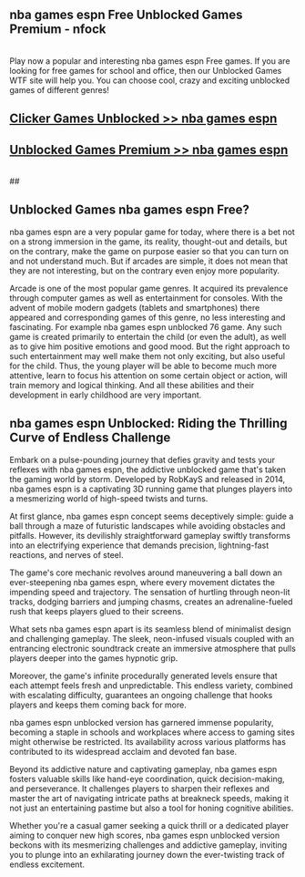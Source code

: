 ## nba games espn Free Unblocked Games Premium - nfock <br>
<br>
Play now a popular and interesting nba games espn Free games. If you are looking for free games for school and office, then our Unblocked Games WTF site will help you. You can choose cool, crazy and exciting unblocked games of different genres!


##  [Clicker Games Unblocked >> nba games espn](http://freeplayer.one?title=nba_games_espn&ref=04)

##  [Unblocked Games Premium >> nba games espn](http://freeplayer.one?title=nba_games_espn&ref=04)
  <br>
  ##



## Unblocked Games nba games espn Free?

nba games espn are a very popular game for today, where there is a bet not on a strong immersion in the game, its reality, thought-out and details, but on the contrary, make the game on purpose easier so that you can turn on and not understand much. But if arcades are simple, it does not mean that they are not interesting, but on the contrary even enjoy more popularity.

Arcade is one of the most popular game genres. It acquired its prevalence through computer games as well as entertainment for consoles. With the advent of mobile modern gadgets (tablets and smartphones) there appeared and corresponding games of this genre, no less interesting and fascinating. For example nba games espn unblocked 76 game. Any such game is created primarily to entertain the child (or even the adult), as well as to give him positive emotions and good mood. But the right approach to such entertainment may well make them not only exciting, but also useful for the child. Thus, the young player will be able to become much more attentive, learn to focus his attention on some certain object or action, will train memory and logical thinking. And all these abilities and their development in early childhood are very important.

##  nba games espn Unblocked: Riding the Thrilling Curve of Endless Challenge

Embark on a pulse-pounding journey that defies gravity and tests your reflexes with nba games espn, the addictive unblocked game that's taken the gaming world by storm. Developed by RobKayS and released in 2014, nba games espn is a captivating 3D running game that plunges players into a mesmerizing world of high-speed twists and turns.

At first glance, nba games espn concept seems deceptively simple: guide a ball through a maze of futuristic landscapes while avoiding obstacles and pitfalls. However, its devilishly straightforward gameplay swiftly transforms into an electrifying experience that demands precision, lightning-fast reactions, and nerves of steel.

The game's core mechanic revolves around maneuvering a ball down an ever-steepening nba games espn, where every movement dictates the impending speed and trajectory. The sensation of hurtling through neon-lit tracks, dodging barriers and jumping chasms, creates an adrenaline-fueled rush that keeps players glued to their screens.

What sets nba games espn apart is its seamless blend of minimalist design and challenging gameplay. The sleek, neon-infused visuals coupled with an entrancing electronic soundtrack create an immersive atmosphere that pulls players deeper into the games hypnotic grip.

Moreover, the game's infinite procedurally generated levels ensure that each attempt feels fresh and unpredictable. This endless variety, combined with escalating difficulty, guarantees an ongoing challenge that hooks players and keeps them coming back for more.

nba games espn unblocked version has garnered immense popularity, becoming a staple in schools and workplaces where access to gaming sites might otherwise be restricted. Its availability across various platforms has contributed to its widespread acclaim and devoted fan base.

Beyond its addictive nature and captivating gameplay, nba games espn fosters valuable skills like hand-eye coordination, quick decision-making, and perseverance. It challenges players to sharpen their reflexes and master the art of navigating intricate paths at breakneck speeds, making it not just an entertaining pastime but also a tool for honing cognitive abilities.

Whether you're a casual gamer seeking a quick thrill or a dedicated player aiming to conquer new high scores, nba games espn unblocked version beckons with its mesmerizing challenges and addictive gameplay, inviting you to plunge into an exhilarating journey down the ever-twisting track of endless excitement.